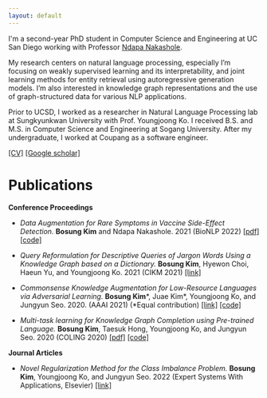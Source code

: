 ```yaml
---
layout: default
---
```


I'm a second-year PhD student in Computer Science and Engineering at UC San Diego working with Professor [Ndapa Nakashole](ndapa.us).

My research centers on natural language processing, especially I’m focusing on weakly supervised learning and its interpretability, and joint learning methods for entity retrieval using autoregressive generation models. I’m also interested in knowledge graph representations and the use of graph-structured data for various NLP applications.

Prior to UCSD, I worked as a researcher in Natural Language Processing lab at Sungkyunkwan University with Prof. Youngjoong Ko. I received B.S. and M.S. in Computer Science and Engineering at Sogang University. After my undergraduate, I worked at Coupang as a software engineer.

[[CV]](https://drive.google.com/file/d/1mE-nxby0L2BamuMna60PK_2uYlrAIvi-/view?usp=sharing)
[[Google scholar]](https://scholar.google.com/citations?user=gbFNtPUAAAAJ&hl=en)

# [](#header-1)Publications

**Conference Proceedings**

* *Data Augmentation for Rare Symptoms in Vaccine Side-Effect Detection.* **Bosung Kim** and Ndapa Nakashole. 2021 (BioNLP 2022) [[pdf]](https://aclanthology.org/2022.bionlp-1.29.pdf) [[code]](https://github.com/bosung/DA-VSED)

* *Query Reformulation for Descriptive Queries of Jargon Words Using a Knowledge Graph based on a Dictionary.* **Bosung Kim**, Hyewon Choi, Haeun Yu, and Youngjoong Ko. 2021 (CIKM 2021) [[link]](https://dl.acm.org/doi/abs/10.1145/3459637.3482382)

* *Commonsense Knowledge Augmentation for Low-Resource Languages via Adversarial Learning.* **Bosung Kim**\*, Juae Kim\*, Youngjoong Ko, and Jungyun Seo. 2020. (AAAI 2021) (\*Equal contribution) [[link]](https://ojs.aaai.org/index.php/AAAI/article/view/16793) [[code]](https://github.com/bosung/knowledge-aug-adv)

* *Multi-task learning for Knowledge Graph Completion using Pre-trained Language.*  **Bosung Kim**, Taesuk Hong, Youngjoong Ko, and Jungyun Seo. 2020 (COLING 2020) [[pdf]](https://www.aclweb.org/anthology/2020.coling-main.153.pdf) [[code]](https://github.com/bosung/MTL-KGC)

**Journal Articles**

* *Novel Regularization Method for the Class Imbalance Problem.* **Bosung Kim**, Youngjoong Ko, and Jungyun Seo. 2022 (Expert Systems With Applications, Elsevier) [[link]](https://www.sciencedirect.com/science/article/abs/pii/S0957417421013245)
